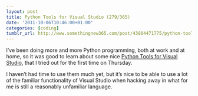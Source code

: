 ```yaml
---
layout: post
title: Python Tools for Visual Studio (279/365)
date: '2011-10-06T10:46:00+01:00'
categories: [coding]
tumblr_url: http://www.somethingnew365.com/post/43804471775/python-tools-for-visual-studio-279365
---
```

I’ve been doing more and more Python programming, both at work and at home, so it was good to learn about some nice [Python Tools for Visual Studio](http://pytools.codeplex.com/), that I tried out for the first time on Thursday.

I haven’t had time to use them much yet, but it’s nice to be able to use a lot of the familiar functionality of Visual Studio when hacking away in what for me is still a reasonably unfamiliar language.
